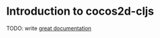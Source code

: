 # Introduction to cocos2d-cljs

TODO: write [great documentation](http://jacobian.org/writing/great-documentation/what-to-write/)
